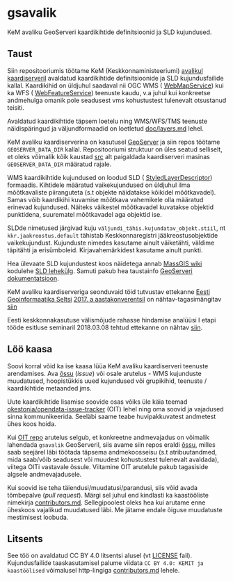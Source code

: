 # gsavalik
KeM avaliku GeoServeri kaardikihtide definitsioonid ja SLD kujundused.

## Taust
Siin repositooriumis töötame KeM (Keskkonnaministeeriumi)
[avalikul kaardiserveril](http://gsavalik.envir.ee/geoserver) avaldatud
kaardikihtide definitsioonide ja SLD kujundusfailide kallal. Kaardikihid on
üldjuhul saadaval nii OGC WMS (
[WebMapService](https://en.wikipedia.org/wiki/Web_Map_Service)) kui ka WFS (
[WebFeatureService](https://en.wikipedia.org/wiki/Web_Feature_Service))
teenuste kaudu, v.a juhul kui konkreetse andmehulga omanik pole seadusest vms
kohustustest tulenevalt otsustanud teisiti.

Avaldatud kaardikihtide täpsem loetelu ning WMS/WFS/TMS teenuste
näidispäringud ja väljundformaadid on loetletud [doc/layers.md](doc/layers.md)
lehel.

KeM avaliku kaardiserverina on kasutusel [GeoServer](http://geoserver.org) ja
siin repos töötame `GEOSERVER_DATA_DIR` kallal. Repositooriumi struktuur on
üles seatud selliselt, et oleks võimalik kõik kaustad [src](src) alt
paigaldada kaardiserveri masinas `GEOSERVER_DATA_DIR` määratud rajale.

WMS kaardikihtide kujundused on loodud SLD (
[StyledLayerDescriptor](https://en.wikipedia.org/wiki/Styled_Layer_Descriptor))
formaadis. Kihtidele määratud vaikekujundused on üldjuhul ilma mõõtkavaliste
piiranguteta (s.t objekte näidatakse kõikidel mõõtkavadel). Samas võib
kaardikihi kuvamise mõõtkava vahemikele olla määratud erinevad kujundused.
Näiteks väikestel mõõtkavadel kuvatakse objektid punktidena, suurematel
mõõtkavadel aga objektid ise.

SLDde nimetused järgivad kuju `väljundi_tähis.kujundatav_objekt.stiil`,
nt `kkr.jaakreostus.default` tähistab Keskkonnaregistri jääkreostusobjektide
vaikekujundust. Kujunduste nimedes kasutame ainult väiketähti, väldime
täpitähti ja erisümboleid. Kirjavahemärkidest kasutame ainult punkti.

Hea ülevaate SLD kujundustest koos näidetega annab
[MassGIS wiki](https://wiki.state.ma.us/display/massgis/Home) kodulehe
[SLD lehekülg](https://wiki.state.ma.us/display/massgis/GeoServer+-+WMS+-+Styled+Layer+Descriptor+-+SLD).
Samuti pakub hea taustainfo
[GeoServeri dokumentatsioon](http://docs.geoserver.org/latest/en/user/styling/sld/index.html).

KeM avaliku kaardiserveriga seonduvaid töid tutvustav ettekanne [Eesti
Geoinformaatika Seltsi](https://www.estgis.ee) [2017. a aastakonverentsil](https://www.estgis.ee/uritused/aastakonverents/2017-2/kava/)
on nähtav-tagasimängitav [siin](https://e-gov.github.io/kem-gsavalik/doc/20170929/kem-avalik-kaardiserver.html)

Eesti keskkonnakasutuse välismõjude rahasse hindamise analüüsi I etapi
tööde esitluse seminaril 2018.03.08 tehtud ettekanne on nähtav [siin](
https://e-gov.github.io/kem-gsavalik/doc/20180328/keskkonnaandmed-avalike-veebiteenustena.html).

## Löö kaasa
Soovi korral võid ka ise kaasa lüüa KeM avaliku kaardiserveri teenuste
arendamises. Ava [õssu](https://github.com/e-gov/kem-gsavalik/issues) (_issue_)
või osale arutelus - WMS kujunduste muudatused, hoopistükkis uued kujundused või
grupikihid, teenuste / kaardikihtide metaanded jms.

Uute kaardikihtide lisamise soovide osas võiks üle käia teemad
[okestonia/opendata-issue-tracker](https://github.com/okestonia/opendata-issue-tracker/issues)
(OIT) lehel ning oma soovid ja vajadused sinna kommunikeerida. Seeläbi saame teabe
huvipakkuvatest andmetest ühes koos hoida.

Kui [OIT repo](https://github.com/okestonia/opendata-issue-tracker/issues)
arutelus selgub, et konkreetne andmevajadus on võimalik lahendada `gsavalik`
GeoServeril, siis avame siin repos eraldi [õssu](https://github.com/e-gov/kem-gsavalik/issues),
milles saab seejärel läbi töötada täpsema andmekoosseisu (s.t atribuutandmed,
mida saab/võib seadusest või muudest kohustustest tulenevalt avaldada), viitega
OITi vastavale õssule. Viitamine OIT arutelule pakub tagasiside algsele
andmevajadusele.

Kui soovid ise teha täiendusi/muudatusi/parandusi, siis võid avada tõmbepalve
(_pull request_). Märgi sel juhul end kindlasti ka kaastööliste nimekirja
[contributors.md](contributors.md). Sellegipoolest oleks hea kui arutame enne
üheskoos vajalikud muudatused läbi. Me jätame endale õiguse muudatuste
mestimisest loobuda.

## Litsents
See töö on avaldatud CC BY 4.0 litsentsi alusel (vt [LICENSE](LICENSE) fail).
Kujundusfailide taaskasutamisel palume viidata
`CC BY 4.0: KEMIT ja kaastöölised` võimalusel http-lingiga
[contributors.md](contributors.md) lehele.
